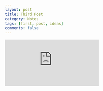 ```yaml
---
layout: post
title: Third Post
category: Notes
tags: [first, post, ideas]
comments: false
---
```

<iframe src="https://www.youtube.com/embed/wmHNKcxwcFo" frameborder="0" allowfullscreen></iframe>
